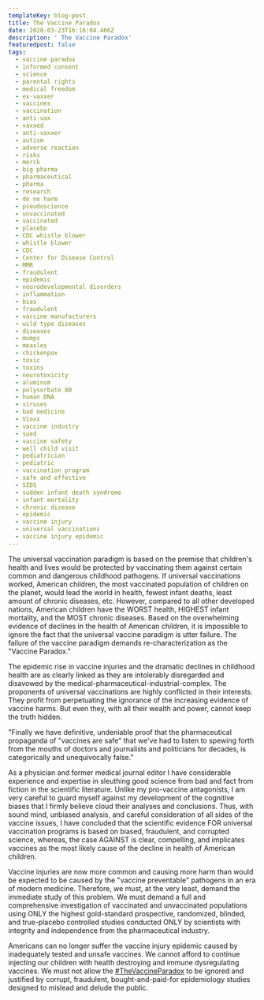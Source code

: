 ```yaml
---
templateKey: blog-post
title: The Vaccine Paradox
date: 2020-03-23T16:16:04.466Z
description: ' The Vaccine Paradox'
featuredpost: false
tags:
  - vaccine paradox
  - informed consent
  - science
  - parental rights
  - medical freedom
  - ex-vaxxer
  - vaccines
  - vaccination
  - anti-vax
  - vaxxed
  - anti-vaxxer
  - autism
  - adverse reaction
  - risks
  - merck
  - big pharma
  - pharmaceutical
  - pharma
  - research
  - do no harm
  - pseudoscience
  - unvaccinated
  - vaccinated
  - placebo
  - CDC whistle blower
  - whistle blower
  - CDC
  - Center for Disease Control
  - MMR
  - fraudulent
  - epidemic
  - neurodevelopmental disorders
  - inflammation
  - bias
  - fraudulent
  - vaccine manufacturers
  - wild type diseases
  - diseases
  - mumps
  - measles
  - chickenpox
  - toxic
  - toxins
  - neurotoxicity
  - aluminum
  - polysorbate 80
  - human DNA
  - viruses
  - bad medicine
  - Vioxx
  - vaccine industry
  - sued
  - vaccine safety
  - well child visit
  - pediatrician
  - pediatric
  - vaccination program
  - safe and effective
  - SIDS
  - sudden infant death syndrome
  - infant mortality
  - chronic disease
  - epidemic
  - vaccine injury
  - universal vaccinations
  - vaccine injury epidemic
---
```

<!--StartFragment-->

The universal vaccination paradigm is based on the premise that children's health and lives would be protected by vaccinating them against certain common and dangerous childhood pathogens. If universal vaccinations worked, American children, the most vaccinated population of children on the planet, would lead the world in health, fewest infant deaths, least amount of chronic diseases, etc. However, compared to all other developed nations, American children have the WORST health, HIGHEST infant mortality, and the MOST chronic diseases. Based on the overwhelming evidence of declines in the health of American children, it is impossible to ignore the fact that the universal vaccine paradigm is utter failure. The failure of the vaccine paradigm demands re-characterization as the "Vaccine Paradox."

The epidemic rise in vaccine injuries and the dramatic declines in childhood health are as clearly linked as they are intolerably disregarded and disavowed by the medical-pharmaceutical-industrial-complex. The proponents of universal vaccinations are highly conflicted in their interests. They profit from perpetuating the ignorance of the increasing evidence of vaccine harms. But even they, with all their wealth and power, cannot keep the truth hidden.

"Finally we have definitive, undeniable proof that the pharmaceutical propaganda of "vaccines are safe" that we've had to listen to spewing forth from the mouths of doctors and journalists and politicians for decades, is categorically and unequivocally false."

As a physician and former medical journal editor I have considerable experience and expertise in sleuthing good science from bad and fact from fiction in the scientific literature. Unlike my pro-vaccine antagonists, I am very careful to guard myself against my development of the cognitive biases that I firmly believe cloud their analyses and conclusions. Thus, with sound mind, unbiased analysis, and careful consideration of all sides of the vaccine issues, I have concluded that the scientific evidence FOR universal vaccination programs is based on biased, fraudulent, and corrupted science, whereas, the case AGAINST is clear, compelling, and implicates vaccines as the most likely cause of the decline in health of American children.

Vaccine injuries are now more common and causing more harm than would be expected to be caused by the "vaccine preventable" pathogens in an era of modern medicine. Therefore, we must, at the very least, demand the immediate study of this problem. We must demand a full and comprehensive investigation of vaccinated and unvaccinated populations using ONLY the highest gold-standard prospective, randomized, blinded, and true-placebo controlled studies conducted ONLY by scientists with integrity and independence from the pharmaceutical industry.

Americans can no longer suffer the vaccine injury epidemic caused by inadequately tested and unsafe vaccines. We cannot afford to continue injecting our children with health destroying and immune dysregulating vaccines. We must not allow the [\#TheVaccineParadox](https://www.facebook.com/hashtag/thevaccineparadox?source=feed_text&epa=HASHTAG) to be ignored and justified by corrupt, fraudulent, bought-and-paid-for epidemiology studies designed to mislead and delude the public.

<!--EndFragment-->